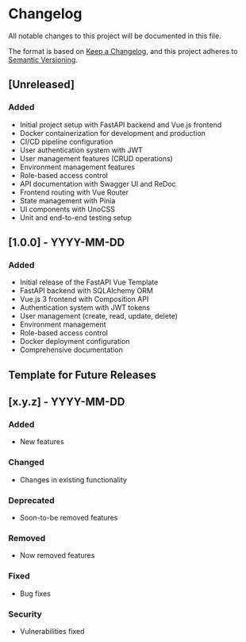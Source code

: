 # Changelog

All notable changes to this project will be documented in this file.

The format is based on [Keep a Changelog](https://keepachangelog.com/en/1.0.0/),
and this project adheres to [Semantic Versioning](https://semver.org/spec/v2.0.0.html).

## [Unreleased]

### Added
- Initial project setup with FastAPI backend and Vue.js frontend
- Docker containerization for development and production
- CI/CD pipeline configuration
- User authentication system with JWT
- User management features (CRUD operations)
- Environment management features
- Role-based access control
- API documentation with Swagger UI and ReDoc
- Frontend routing with Vue Router
- State management with Pinia
- UI components with UnoCSS
- Unit and end-to-end testing setup

## [1.0.0] - YYYY-MM-DD

### Added
- Initial release of the FastAPI Vue Template
- FastAPI backend with SQLAlchemy ORM
- Vue.js 3 frontend with Composition API
- Authentication system with JWT tokens
- User management (create, read, update, delete)
- Environment management
- Role-based access control
- Docker deployment configuration
- Comprehensive documentation

## Template for Future Releases

## [x.y.z] - YYYY-MM-DD

### Added
- New features

### Changed
- Changes in existing functionality

### Deprecated
- Soon-to-be removed features

### Removed
- Now removed features

### Fixed
- Bug fixes

### Security
- Vulnerabilities fixed
